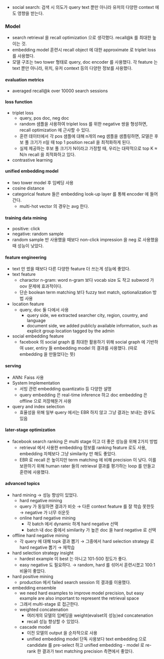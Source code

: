 - social search: 검색 시 의도가 query text 뿐만 아니라 유저의 다양한 context 에도 영향을 받는다.

### Model
- search retrieval 을 recall optimization 으로 생각했다. recall@k 를 최대한 높이는 것.
- embedding model 훈련시 recall object 에 대한 approximate 로 triplet loss 를 사용했다.
- 모델 구조는 two tower 형태로 query, doc encoder 를 사용했다. 각 feature 는 text 뿐만 아니라, 위치, 유저 context 등의 다양한 정보를 사용했다.

#### evaluation metrics
- averaged recall@k over 10000 search sessions

#### loss function
- triplet loss
  - query, pos doc, neg doc
  - random 샘플을 사용하여 triplet loss 를 위한 negative 쌍을 형성하면, recall optimization 에 근사할 수 있다.
  - 훈련 데이터에서 각 pos 샘플에 대해 n개의 neg 샘플을 샘플링하면, 모델은 후보 풀 크기가 n일 때 top 1 position recall 을 최적화하게 된다.
  - 실제 제공하는 후보 풀 크기가 N이라고 가정할 때, 우리는 대략적으로 top K ≈ N/n  recall 을 최적화하고 있다.
- contrastive learning

#### unified embedding model
- two tower model 후 임베딩 사용
- cosine distance
- categorical feature 들은 embedding look-up layer 를 통해 encoder 에 들어간다.
  - multi-hot vector 의 경우는 avg 한다.

#### training data mining
- positive: click
- negative: random sample
- random sample 만 사용했을 때보다 non-click impression 을 neg 로 사용했을때 성능이 낮았다.

#### feature engineering
- text 만 썼을 때보다 다른 다양한 feature 더 쓰는게 성능에 좋았다.
- text feature
  - charactor n-gram: word n-gram 보다 vocab size 도 작고 subword 가 oov 문제에 효과적이다.
  - 단순 boolean term matching 보다 fuzzy text match, optionalization 방법 사용
- location feature
  - query, doc 둘 다에서 사용
    - query side, we extracted searcher city, region, country, and language
    - document side, we added publicly available information, such as explicit group location tagged by the admin
- social embedding feature
  - facebook 의 social graph 를 최대한 활용하기 위해 social graph 에 기반하여 user, entiry 들 embedding model 의 결과를 사용했다. (따로 embedding 을 만들었다는 뜻)

#### serving
- ANN: Faiss 사용
- System Implementation
  - 서빙 관련 embedding quantizatio 등 다양한 설명
  - query embedding 은 real-time inference 하고 doc embedding 은 offline 으로 저장해둔거 사용
- query and index selection
  - 효율성을 위해 일부 query 에서는 EBR 하지 않고 그냥 결과는 보내는 경우도 있음

#### later-stage optimization
- facebook search ranking 은 multi stage 이고 더 좋은 성능을 위해 2가지 방법
  - retrieval 에서 사용한 embedding 정보를 ranking feature 로도 사용, embedding 자체보다 그냥 similarity 만 해도 좋았다.
  - EBR 로 recall 은 높이지만 term matching 에 비해 precision 이 낮다. 이를 보완하기 위해 human rater 들의 retrieval 결과를 평가하는 loop 를 만들고 훈련에 사용했다.

#### advanced topics
- hard mining → 성능 향상이 있었다.
  - hard negative mining
  - query 가 동일하면 결과가 비슷 → 다른 context feature 를 잘 학습 못한듯 → negative 가 너무 쉬운듯
  - online hard negative mining
    - 각 batch 에서 dynamic 하게 hard negative 선택
    - batch 내 doc 중에서 similarity 가 높은 doc 을 hard negative 로 선택
- offline hard negative mining
  - 각 query 에 대해 topk 결과 뽑기 → 그중에서 hard selection strategy 로 hard negative 뽑기 → 재학습
- hard selection strategy insight
  - hardest example 이 best 는 아니고 101-500 정도가 좋다.
  - easy negative 도 필요하다. → random, hard 를 섞어서 훈련시켰고 100:1 비율이 좋았다.
- hard positive mining
  - production 에서 failed search session 의 결과를 이용했다.
- embedding ensemble
  - we need hard examples to improve model precision, but easy example are also important to represent the retrieval space
  - 그래서 multi-stage 로 접근한다.
  - weighted concatenation
    - 여러개의 모델의 임베딩을 weight(evalset의 성능)ed concatenation
    - recall 성능 향상할 수 있었다.
  - cascade model
    - 이전 모델의 output 을 순차적으로 사용
    - unified embedding model 단독 사용보다 text embedding 으로 candidate 를 pre-select 하고 unified embedding - model 로 re-rank 한 결과가 text matching precision 측면에서 좋았다.
